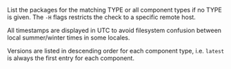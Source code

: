 List the packages for the matching TYPE or all component types if no
TYPE is given. The `-H` flags restricts the check to a specific remote
host.

All timestamps are displayed in UTC to avoid filesystem confusion
between local summer/winter times in some locales.

Versions are listed in descending order for each component type, i.e.
`latest` is always the first entry for each component.
